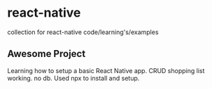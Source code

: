 # react-native
collection for react-native code/learning's/examples


## Awesome Project
Learning how to setup a basic React Native app.
CRUD shopping list working. no db. Used npx to install and setup.
